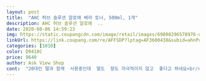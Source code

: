 ```yaml
---
layout: post 
title:  "AHC 허브 솔루션 알로에 베라 토너, 500ml, 1개" 
description: AHC 허브 솔루션 알로에  ..
date: 2020-08-06 14:59:23 
img: https://static.coupangcdn.com/image/retail/images/69808296578976-def7ffcc-20f6-4910-b284-5f3e73b725fc.jpg 
linkUrl: https://link.coupang.com/re/AFFSDP?lptag=AF3600438&subid=ahnPublicAsk&pageKey=1688783769&itemId=2876092200&vendorItemId=70098062790&traceid=V0-113-6c046cdb8e0425ed 
categories: [1010] 
color: D9418C 
price: 9640 
author: Ask View Shop 
cont:  "20대인 딸과 함께  사용중인데  딸도  향도 자극적이지 않고  좋다고 하네요<br/>건조하고 쉽게 붉어지는 저에게는<br/>나쁘지 않아요<br/>냉장실에 넣어서<br/>다음엔  꼭 작아도 영양분  많은걸로 살거예요<br/>대용량이어서  좋아요<br/>상처 치료에 사용해왔답니다<br/>솜에 묻혀 사용하면<br/>시원함이 더해져서 좋더라구요<br/>알로에 베라 토너로<br/>알로에 향이 은은하게<br/>알로에는  다양한 피부 트러블과<br/>약간 느껴집니다<br/>얼굴 화끈 거릴때 시원하게 바르려고  냉장고에 넣어두고 사용중인데  전 피부층이 얇아  기능성화장품이나  알콜성분이 들어가 있음 화끈거리고 울긋불긋 해지고  가려워서  사용 할수 없는 민감하고 예민한 피부인데  이상품은 알러지 반응 없이  너무 좋습니다<br/>여름에  질퍽한 스킨보단 후레쉬한 스킨이 좋아 구매했어요<br/>잘 맞는 것 같습니다<br/>저는 이렇게까지 을글지는 생각을 못했어요 그냥 물이라 생각하시면 되요 화장실에서 스킨을 바르고 화장대로 바로가면 괜찮은데  다른  곳에 잠깐  들려가면 얼굴이  당겨요 다음엔 지금이니까  쓰지  겨울철에는 절대  못쓸것 같아요<br/>촉촉하고 괜찮아요<br/>피부에 도움 받아 보셔요<br/>피부톤 정리할때  주로 사용하고 있는데  따갑지도 않고  순하고 좋아서 한통 사용후 재구매할  생각입니다<br/>" 
---
```

